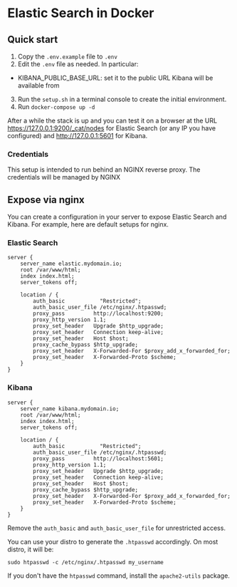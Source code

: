 # Elastic Search in Docker


## Quick start

1. Copy the `.env.example` file to `.env`
2. Edit the `.env` file as needed. In particular:  
- KIBANA_PUBLIC_BASE_URL: set it to the public URL Kibana will be available from
3. Run the `setup.sh` in a terminal console to create the initial environment.
4. Run `docker-compose up -d`

After a while the stack is up and you can test it on a browser at the URL https://127.0.0.1:9200/_cat/nodes for Elastic Search (or any IP you have configured) and http://127.0.0.1:5601 for Kibana.

### Credentials

This setup is intended to run behind an NGINX reverse proxy. The credentials will be managed by NGINX

## Expose via nginx

You can create a configuration in your server to expose Elastic Search and Kibana. For example, here are default setups for nginx.

### Elastic Search
```
server {
	server_name elastic.mydomain.io;
	root /var/www/html;
	index index.html;
	server_tokens off;

	location / {
		auth_basic           "Restricted";
		auth_basic_user_file /etc/nginx/.htpasswd;
		proxy_pass         http://localhost:9200;
		proxy_http_version 1.1;
		proxy_set_header   Upgrade $http_upgrade;
		proxy_set_header   Connection keep-alive;
		proxy_set_header   Host $host;
		proxy_cache_bypass $http_upgrade;
		proxy_set_header   X-Forwarded-For $proxy_add_x_forwarded_for;
		proxy_set_header   X-Forwarded-Proto $scheme;
	}
}
```

### Kibana
```
server {
	server_name kibana.mydomain.io;
	root /var/www/html;
	index index.html;
	server_tokens off;

	location / {
		auth_basic           "Restricted";
		auth_basic_user_file /etc/nginx/.htpasswd;
		proxy_pass         http://localhost:5601;
		proxy_http_version 1.1;
		proxy_set_header   Upgrade $http_upgrade;
		proxy_set_header   Connection keep-alive;
		proxy_set_header   Host $host;
		proxy_cache_bypass $http_upgrade;
		proxy_set_header   X-Forwarded-For $proxy_add_x_forwarded_for;
		proxy_set_header   X-Forwarded-Proto $scheme;
	}
}
```

Remove the `auth_basic` and `auth_basic_user_file` for unrestricted access.

You can use your distro to generate the `.htpasswd` accordingly. On most distro, it will be:
```
sudo htpasswd -c /etc/nginx/.htpasswd my_username
```

If you don't have the `htpasswd` command, install the `apache2-utils` package.